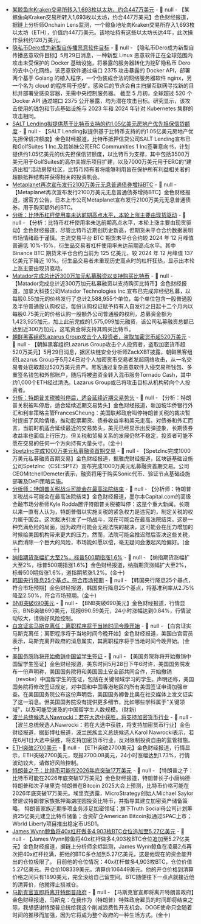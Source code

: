 - [某鲸鱼向Kraken交易所转入1,693枚以太坊，约合447万美元](https://x.com/OnchainLens/status/1927895814896242829) - 📰 null - 【某鲸鱼向Kraken交易所转入1,693枚以太坊，约合447万美元】金色财经报道，据链上分析师Onchain Lens监测，一个鲸鱼地址向Kraken交易所存入1,693枚以太坊（ETH），价值约447万美元。该地址持有这些以太坊长达4年，此次操作获利约128万美元。
- [隐私币Dero成为新型自传播恶意软件目标](https://www.coindesk.com/tech/2025/05/28/privacy-crypto-dero-targeted-with-new-self-spreading-malware) - 📰 null - 【隐私币Dero成为新型自传播恶意软件目标】5月29日消息，一种新型 Linux 恶意软件正在全球范围内攻击未受保护的 Docker 基础设施，将暴露的服务器转化为挖矿隐私币 Dero 的去中心化网络。该恶意软件通过端口 2375 攻击暴露的 Docker API，部署两个基于 Golang 的植入程序，一个伪装成合法的网络服务器软件 nginx，另一个名为 cloud 的程序用于挖矿。感染后的节点会自主扫描互联网寻找新的目标并部署受感染容器，无需中央控制服务器。 
截至 5 月初，全球超过 520 个 Docker API 通过端口 2375 公开暴露，均为潜在攻击目标。研究显示，该攻击使用的钱包和节点基础设施与 2023 年和 2024 年针对 Kubernetes 集群的攻击相同。
- [SALT Lending拟提供基于比特币支持的约1.05亿美元房地产优先担保信贷额度](https://www.globenewswire.com/news-release/2025/05/28/3089842/0/en/SALT-Lending-GolfSuites-1-and-ERC-1-Sign-Letter-of-Intent-for-an-Estimated-105-Million-in-Bitcoin-Backed-Real-Estate-Financing.html) - 📰 null - 【SALT Lending拟提供基于比特币支持的约1.05亿美元房地产优先担保信贷额度】金色财经报道，比特币抵押信贷公司SALT Lending宣布已和GolfSuites 1 Inc.及其姊妹公司ERC Communities 1 Inc签署意向书，计划提供约1.05亿美元的优先担保信贷额度，以比特币为支撑，其中包括3500万美元用于GolfSuites的高尔夫娱乐项目扩建，以及7000万美元用于ERC的“建造出租”活动房屋社区，比特币持有者将能够利用旨在保护所有利益相关者的超额抵押结构并获得相关的投资机会。 
- [Metaplanet再次宣布发行2100万美元无息普通债券增持BTC](https://x.com/Metaplanet_JP/status/1927893631014244672) - 📰 null - 【Metaplanet再次宣布发行2100万美元无息普通债券增持BTC】金色财经报道，据官方公告，日本上市公司Metaplanet宣布发行2100万美元无息普通债券，用于购买额外的BTC。
- [分析：比特币杠杆使用率未达前期高点水平，本轮上涨主要由现货驱动]() - 📰 null - 【分析：比特币杠杆使用率未达前期高点水平，本轮上涨主要由现货驱动】金色财经报道，尽管比特币近期创历史新高，但期货未平仓合约数据表明市场情绪趋于谨慎。主流交易平台 BTC 期货未平仓合约较 2024 年 12 月峰值普遍低 10%-15%，衍生品交易者杠杆使用率未达前期高点水平。其中 Binance BTC 期货未平仓合约当前为 125 亿美元，较 2024 年 12 月峰值 137 亿美元下降近 10%。衍生品交易者未重现历史高点时的杠杆狂热，显示出本轮上涨主要由现货驱动。
- [Matador完成总计近300万加元私募融资以支持购买比特币](https://www.globenewswire.com/news-release/2025/05/28/3089871/0/en/Matador-Technologies-Inc-Announces-Closing-of-Final-Tranche-of-Non-Brokered-Private-Placement-to-Support-Bitcoin-Acquisition.html) - 📰 null - 【Matador完成总计近300万加元私募融资以支持购买比特币】金色财经报道，加拿大科技公司Matador Technologies Inc.宣布已完成非经纪私募，以每股0.55加元的价格发行了总计2,588,955个单位，每个单位包含一股普通股及半份普通股认购权证，每份认购权证赋予持有人自发行之日起十二个月内以每股0.75美元的价格认购一股额外公司普通股的权利，总募资金额为1,423,925加元，加上此前完成的1,575,099加元融资，该公司私募融资总额已达到近300万加元，这笔资金将支持其购买比特币。
- [朝鲜黑客组织Lazarus Group攻击个人投资者，盗取加密货币超520万美元](https://financefeeds.com/north-koreas-lazarus-group/) - 📰 null - 【朝鲜黑客组织Lazarus Group攻击个人投资者，盗取加密货币超520万美元】5月29日消息，据区块链安全分析师ZackXBT披露，朝鲜黑客组织Lazarus Group于5月24日对个人加密货币交易者发起网络攻击，从一名交易者处窃取超过520万美元资产。黑客通过复杂恶意软件入侵交易所钱包、多重签名钱包和外部账户，随后将被盗资金转入混币服务Tornado Cash，其中约1,000个ETH经过清洗。Lazarus Group或已将攻击目标从机构转向个人投资者。
- [分析：特朗普关税被叫停后，适合延续近期交易势头]() - 📰 null - 【分析：特朗普关税被叫停后，适合延续近期交易势头】金色财经报道，新加坡华侨银行外汇和利率策略主管FrancesCheung：美国联邦政府叫停特朗普关税的裁决暂时提振了风险情绪，推动股票期货、债券收益率和美元走高。对债券和外汇而言，当前时机适合延续最近的交易势头，美元已经显示出反弹迹象，长期债券收益率也面临上行压力。但关税和贸易关系的发展仍然不稳定，投资者可能不愿在交易的任何一个方向持有大量头寸。(金十)
- [SpetzInc完成1000万美元私募融资首期交易]() - 📰 null - 【SpetzInc完成1000万美元私募融资首期交易】金色财经报道，据雅虎财经报道，区块链基础设施公司SpetzInc（CSE:SPTZ）宣布完成1000万美元私募融资首期交易。公司CEOMitchellDemeter表示，融资将用于购买Sonic代币、验证节点基础设施部署及DeFi策略实施。
- [分析师：特朗普关税战斗可能会在最高法院结束]() - 📰 null - 【分析师：特朗普关税战斗可能会在最高法院结束】金色财经报道，墨尔本Capital.com的高级金融市场分析师Kyle Rodda置评特朗普关税被叫停：这是个重大新闻。长期以来一直有人认为，特朗普借以实施关税的紧急权力是违宪的，制定关税的权力属于国会。这次裁决引发了一场战斗，现在可能会在最高法院结束。这是一种充满危险的局面，因为政府可能会无视法院的裁决，这可能会在压力增加的时候给美国机构带来更大的压力。然而，法院可能会推迟然后否决这些关税，从而消除一个巨大的风险，市场能如愿以偿，毫无疑问会激起风险偏好。(金十)
- [纳指期货涨幅扩大至2%，标普500期指涨1.6%]() - 📰 null - 【纳指期货涨幅扩大至2%，标普500期指涨1.6%】金色财经报道，纳指期货涨幅扩大至2%，标普500期指涨1.6%，道指期货涨1.2%。(金十)
- [韩国央行降息25个基点，符合市场预期]() - 📰 null - 【韩国央行降息25个基点，符合市场预期】金色财经报道，韩国央行降息25个基点，将基准利率从2.75%降至2.50%，符合市场预期。(金十)
- [BNB突破690美元]() - 📰 null - 【BNB突破690美元】金色财经报道，行情显示，BNB突破690美元，现报690.59美元，24小时涨幅达到0.84%，行情波动较大，请做好风险控制。
- [白宫证实马斯克离任：离职程序将于当地时间今晚开始]() - 📰 null - 【白宫证实马斯克离任：离职程序将于当地时间今晚开始】金色财经报道，美国白宫官员表示，马斯克离开政府的消息属实，其离职程序将于当地时间今晚开始。(金十)
- [美国务院称将开始撤销中国留学生签证]() - 📰 null - 【美国务院称将开始撤销中国留学生签证】金色财经报道，美东时间5月28日下午6时许，美国国务院发布一份声明称，美国国务院将和美国国土安全部共同合作，开始撤销（revoke）中国留学生的签证，包括在关键领域学习的学生。声明还称，美国国务院将修改签证规定，对中国和中国香港地区的所有美国签证申请加强审查。在美国国务院公布这份声明后，美国国务卿鲁比奥在社交媒体上发文证实了这一消息。但美国国务院没有提供更多细节，比如哪些学科属于“关键领域”，以及可能受波及的中国留学生人数规模。（财新）
- [波兰总统候选人Nawrocki：若在大选中获胜，将支持加密货币行业](https://www.bloomberg.com/news/articles/2025-05-28/crypto-gets-candidate-backing-in-tight-polish-presidential-race?srnd=phx-crypto) - 📰 null - 【波兰总统候选人Nawrocki：若在大选中获胜，将支持加密货币行业】金色财经报道，据彭博社报道，波兰民族主义总统候选人Karol Nawrocki表示，若在6月1日大选中获胜，将支持加密货币行业，反对限制投资自由的监管措施。
- [ETH突破2700美元]() - 📰 null - 【ETH突破2700美元】金色财经报道，行情显示，ETH突破2700美元，现报2700.08美元，24小时涨幅达到1.73%，行情波动较大，请做好风险控制。
- [特朗普之子：比特币可能在2026年底突破17万美元](https://www.theblock.co/post/356122/trump-don-jr-eric-bitcoin-clear-170000-by-end-2026?utm_source=twitter&utm_medium=social) - 📰 null - 【特朗普之子：比特币可能在2026年底突破17万美元】金色财经报道，特朗普长子小唐纳德·特朗普和次子埃里克·特朗普在Bitcoin 2025大会上预测，比特币价格可能在2026年底突破17万美元。埃里克透露，MicroStrategy创始人Michael Saylor曾建议特朗普家族抵押海湖庄园投资比特币，并指导其建立加密资产储备策略。 
特朗普家族近期多项业务涉足加密领域：旗下Truth Social母公司计划筹资25亿美元建立比特币储备；合资矿企American Bitcoin拟通过SPAC上市；World Liberty项目推出稳定币USD1。
- [James Wynn鲸鱼将40x杠杆做多4,903枚BTC仓位追加至5.27亿美元](https://x.com/EmberCN/status/1927881306932969547) - 📰 null - 【James Wynn鲸鱼将40x杠杆做多4,903枚BTC仓位追加至5.27亿美元】金色财经报道，据链上分析师余烬监测，James Wynn鲸鱼在凌晨2点再次把40x杠杆拉满，把他的BTC多仓加到5.27亿美元，这是他现在的资金能开出的仓位极限了。 
目前他的仓位情况：40x杠杆做多4,903枚BTC，仓位价值5.27亿美元。开仓价108339美元，清算价106449美元。​​​他的开仓价格到清算价格之间只有1890美元，完全没给自己留空间。BTC随便往下一点点就接近他的清算价，他就得止损减仓。
- [马斯克官宣即将离开特朗普政府]() - 📰 null - 【马斯克官宣即将离开特朗普政府】金色财经报道，马斯克：在我作为（特朗普）特殊政府雇员的时间即将结束之际，我想感谢特朗普总统给我这个削减浪费性开支机会。DOGE使命只会随着时间的推移而加强，因为它将成为整个政府的一种生活方式。(金十)
